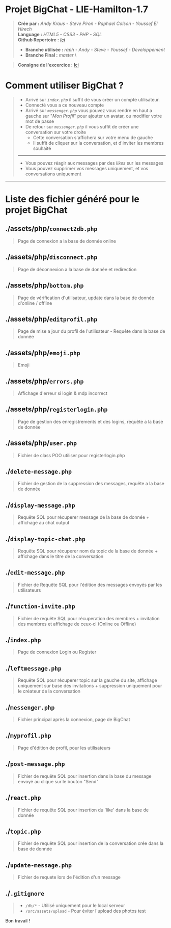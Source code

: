 # Projet BigChat - LIE-Hamilton-1.7 

> **Crée par :** _Andy Kraus - Steve Piron - Raphael Colson - Youssef El Hirech_ \
> **Language :** _HTML5 - CSS3 - PHP - SQL_ \
> **Github Repertoire :** _[Ici](https://github.com/rafacolsn/Messenger)_
> - **Branche utilisée :** _raph - Andy - Steve - Youssef - Developpement_
> - **Branche Final :** _master_ \

> **Consigne de l'excercice :** [Ici](https://github.com/becodeorg/LIE-Hamilton-1.7/blob/master/02-La-colline/01-php-messenger/README.md)
> 
# Comment utiliser BigChat ?

> - Arrivé sur _`index.php`_ il suffit de vous créer un compte utilisateur. 
> - Connecté vous a ce nouveau compte
> - Arrivé sur _`messenger.php`_ vous pouvez vous rendre en haut a gauche sur "_Mon Profil_" pour ajouter un avatar, ou modifier votre mot de passe
> - De retour sur _`messenger.php`_ il vous suffit de créer une conversation sur votre droite
>   - Cette conversation s'affichera sur votre menu de gauche
>   - Il suffit de cliquer sur la conversation, et d'inviter les membres souhaité
> ___
> - Vous pouvez réagir aux messages par des _likes_ sur les messages
> - Vous pouvez supprimer vos messages uniquement, et vos conversations uniquement


___

# Liste des fichier généré pour le projet BigChat

## ./assets/php/`connect2db.php`

> Page de connexion a la base de donnée online

## ./assets/php/`disconnect.php`

> Page de déconnexion a la base de donnée et redirection

## ./assets/php/`bottom.php`

> Page de vérification d'utilisateur, update dans la base de donnée d'online / offline

## ./assets/php/`editprofil.php`

> Page de mise a jour du profil de l'utilisateur - Requête dans la base de donnée


## ./assets/php/`emoji.php`

> Emoji

## ./assets/php/`errors.php`

> Affichage d'erreur si login & mdp incorrect

## ./assets/php/`registerlogin.php`

> Page de gestion des enregistrements et des logins, requête a la base de donnée

## ./assets/php/`user.php`

> Fichier de class POO utiliser pour registerlogin.php

## ./`delete-message.php`

> Fichier de gestion de la suppression des messages, requête a la base de donnée

## ./`display-message.php`

> Requête SQL pour récuperer message de la base de donnée + affichage au chat output

## ./`display-topic-chat.php`

> Requête SQL pour récuperer nom du topic de la base de donnée + affichage dans le titre de la conversation

## ./`edit-message.php`

> Fichier de Requête SQL pour l'édition des messages envoyés par les utilisateurs 

## ./`function-invite.php`

> Fichier de requête SQL pour récuperation des membres + invitation des membres et affichage de ceux-ci (Online ou Offline)

## ./`index.php`

> Page de connexion Login ou Register 

## ./`leftmessage.php`

> Requête SQL pour récuperer topic sur la gauche du site, affichage uniquement sur base des invitations + suppression uniquement pour le créateur de la conversation

## ./`messenger.php`

> Fichier principal après la connexion, page de BigChat

## ./`myprofil.php`

> Page d'édition de profil, pour les utilisateurs

## ./`post-message.php`

> Fichier de requête SQL pour insertion dans la base du message envoyé au clique sur le bouton "Send"

## ./`react.php`

> Fichier de requête SQL pour insertion du 'like' dans la base de donnée

## ./`topic.php`

> Fichier de requête SQL pour insertion de la conversation crée dans la base de donnée 

## ./`update-message.php`

> Fichier de requete lors de l'édition d'un message

## ./`.gitignore`
> - `/db/*` - Utilisé uniquement pour le local serveur
> - `/src/assets/upload` - Pour éviter l'upload des photos test
 

Bon travail !
